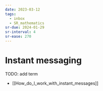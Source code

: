 ```yaml
---
date: 2023-03-12
tags:
  - inbox
  - SR_mathematics
sr-due: 2024-01-29
sr-interval: 4
sr-ease: 270
---
```


# Instant messaging

TODO: add term

- [[How_do_I_work_with_instant_messages]]

